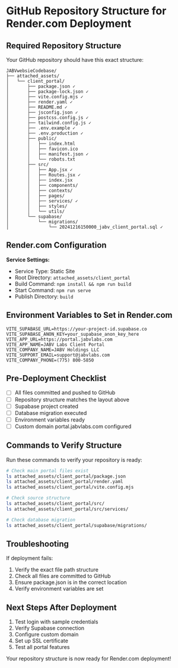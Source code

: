 # GitHub Repository Structure for Render.com Deployment

## Required Repository Structure

Your GitHub repository should have this exact structure:

```
JABVwebsieCodebase/
├── attached_assets/
│   └── client_portal/
│       ├── package.json ✓
│       ├── package-lock.json ✓
│       ├── vite.config.mjs ✓
│       ├── render.yaml ✓
│       ├── README.md ✓
│       ├── jsconfig.json ✓
│       ├── postcss.config.js ✓
│       ├── tailwind.config.js ✓
│       ├── .env.example ✓
│       ├── .env.production ✓
│       ├── public/
│       │   ├── index.html
│       │   ├── favicon.ico
│       │   ├── manifest.json ✓
│       │   └── robots.txt
│       ├── src/
│       │   ├── App.jsx ✓
│       │   ├── Routes.jsx ✓
│       │   ├── index.jsx
│       │   ├── components/
│       │   ├── contexts/
│       │   ├── pages/
│       │   ├── services/ ✓
│       │   ├── styles/
│       │   └── utils/
│       └── supabase/
│           └── migrations/
│               └── 20241216150000_jabv_client_portal.sql ✓
```

## Render.com Configuration

**Service Settings:**
- Service Type: Static Site
- Root Directory: `attached_assets/client_portal`
- Build Command: `npm install && npm run build`
- Start Command: `npm run serve`
- Publish Directory: `build`

## Environment Variables to Set in Render.com

```
VITE_SUPABASE_URL=https://your-project-id.supabase.co
VITE_SUPABASE_ANON_KEY=your_supabase_anon_key_here
VITE_APP_URL=https://portal.jabvlabs.com
VITE_APP_NAME=JABV Labs Client Portal
VITE_COMPANY_NAME=JABV Holdings LLC
VITE_SUPPORT_EMAIL=support@jabvlabs.com
VITE_COMPANY_PHONE=(775) 800-5850
```

## Pre-Deployment Checklist

- [ ] All files committed and pushed to GitHub
- [ ] Repository structure matches the layout above
- [ ] Supabase project created
- [ ] Database migration executed
- [ ] Environment variables ready
- [ ] Custom domain portal.jabvlabs.com configured

## Commands to Verify Structure

Run these commands to verify your repository is ready:

```bash
# Check main portal files exist
ls attached_assets/client_portal/package.json
ls attached_assets/client_portal/render.yaml
ls attached_assets/client_portal/vite.config.mjs

# Check source structure
ls attached_assets/client_portal/src/
ls attached_assets/client_portal/src/services/

# Check database migration
ls attached_assets/client_portal/supabase/migrations/
```

## Troubleshooting

If deployment fails:
1. Verify the exact file path structure
2. Check all files are committed to GitHub
3. Ensure package.json is in the correct location
4. Verify environment variables are set

## Next Steps After Deployment

1. Test login with sample credentials
2. Verify Supabase connection
3. Configure custom domain
4. Set up SSL certificate
5. Test all portal features

Your repository structure is now ready for Render.com deployment!